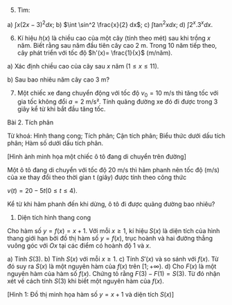 5. Tìm:

a) $\int x(2x-3)^2 dx$;     b) $\int \sin^2 \frac{x}{2} dx$;     c) $\int \tan^2 x dx$;     d) $\int 2^x .3^x dx$.

6. Kí hiệu $h(x)$ là chiều cao của một cây (tính theo mét) sau khi trồng $x$ năm. Biết rằng sau năm đầu tiên cây cao 2 m. Trong 10 năm tiếp theo, cây phát triển với tốc độ $h'(x)= \frac{1}{x}$ (m/năm).

a) Xác định chiều cao của cây sau $x$ năm $(1 \leq x \leq 11)$.

b) Sau bao nhiêu năm cây cao 3 m?

7. Một chiếc xe đang chuyển động với tốc độ $v_0 = 10$ m/s thì tăng tốc với gia tốc không đổi $a = 2$ m/s². Tính quãng đường xe đó đi được trong 3 giây kể từ khi bắt đầu tăng tốc.

Bài 2. Tích phân

Từ khoá: Hình thang cong; Tích phân; Cận tích phân; Biểu thức dưới dấu tích phân; Hàm số dưới dấu tích phân.

[Hình ảnh minh họa một chiếc ô tô đang di chuyển trên đường]

Một ô tô đang di chuyển với tốc độ 20 m/s thì hãm phanh nên tốc độ (m/s) của xe thay đổi theo thời gian t (giây) được tính theo công thức

$v(t) = 20 - 5t (0 \leq t \leq 4)$.

Kể từ khi hãm phanh đến khi dừng, ô tô đi được quãng đường bao nhiêu?

1. Diện tích hình thang cong

Cho hàm số $y = f(x) = x + 1$. Với mỗi $x \geq 1$, kí hiệu $S(x)$ là diện tích của hình thang giới hạn bởi đồ thị hàm số $y = f(x)$, trục hoành và hai đường thẳng vuông góc với $Ox$ tại các điểm có hoành độ 1 và $x$.

a) Tính $S(3)$.
b) Tính $S(x)$ với mỗi $x \geq 1$.
c) Tính $S'(x)$ và so sánh với $f(x)$. Từ đó suy ra $S(x)$ là một nguyên hàm của $f(x)$ trên $[1; +\infty)$.
d) Cho $F(x)$ là một nguyên hàm của hàm số $f(x)$. Chứng tỏ rằng $F(3) - F(1) = S(3)$. Từ đó nhận xét về cách tính $S(3)$ khi biết một nguyên hàm của $f(x)$.

[Hình 1: Đồ thị minh họa hàm số $y = x + 1$ và diện tích $S(x)$]